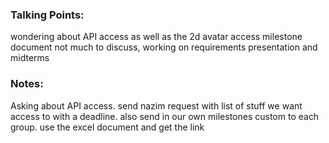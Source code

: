 ### Talking Points:
wondering about API access as well as the 2d avatar access
milestone document
not much to discuss, working on requirements presentation and midterms


### Notes:
Asking about API access. send nazim request with list of stuff we want access to with a deadline.
also send in our own milestones custom to each group. use the excel document and get the link

